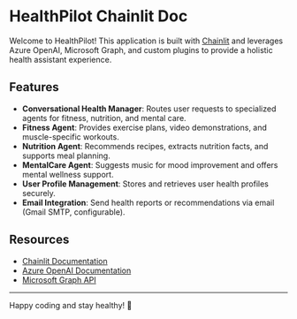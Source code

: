 # HealthPilot Chainlit Doc

Welcome to HealthPilot! This application is built with [Chainlit](https://docs.chainlit.io) and leverages Azure OpenAI, Microsoft Graph, and custom plugins to provide a holistic health assistant experience.

## Features

- **Conversational Health Manager**: Routes user requests to specialized agents for fitness, nutrition, and mental care.
- **Fitness Agent**: Provides exercise plans, video demonstrations, and muscle-specific workouts.
- **Nutrition Agent**: Recommends recipes, extracts nutrition facts, and supports meal planning.
- **MentalCare Agent**: Suggests music for mood improvement and offers mental wellness support.
- **User Profile Management**: Stores and retrieves user health profiles securely.
- **Email Integration**: Send health reports or recommendations via email (Gmail SMTP, configurable).

## Resources
- [Chainlit Documentation](https://docs.chainlit.io)
- [Azure OpenAI Documentation](https://learn.microsoft.com/en-us/azure/cognitive-services/openai/)
- [Microsoft Graph API](https://learn.microsoft.com/en-us/graph/overview)
---
Happy coding and stay healthy! 🚀
